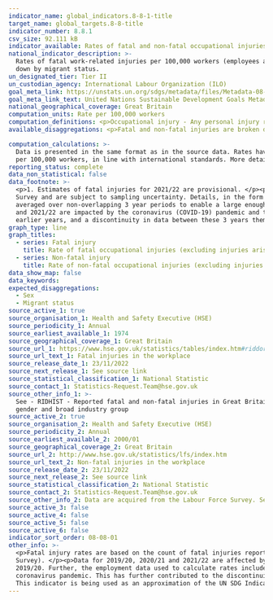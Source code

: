 ```yaml
---
indicator_name: global_indicators.8-8-1-title
target_name: global_targets.8-8-title
indicator_number: 8.8.1
csv_size: 92.111 kB
indicator_available: Rates of fatal and non-fatal occupational injuries (excluding injuries arising from road traffic accidents)
national_indicator_description: >-
  Rates of fatal work-related injuries per 100,000 workers (employees and self-employed) and rates of self-reported workplace non-fatal injury (per 100,000 workers). This differs from the UN metadata as injuries from road traffic accidents are not included. In addition, data are not broken
  down by migrant status.
un_designated_tier: Tier II
un_custodian_agency: International Labour Organization (ILO)
goal_meta_link: https://unstats.un.org/sdgs/metadata/files/Metadata-08-08-01.pdf
goal_meta_link_text: United Nations Sustainable Development Goals Metadata (PDF 381 KB)
national_geographical_coverage: Great Britain
computation_units: Rate per 100,000 workers
computation_definitions: <p>Occupational injury - Any personal injury resulting from an occupational accident.</p><p>Fatal occupational injury - An occupational injury leading to death within one year of the day of the occupational accident.</p>
available_disaggregations: <p>Fatal and non-fatal injuries are broken down by country and regions of England, sex, age, sex by age, and industry sector. Non-fatal injuries are additionally broken down by occupation.</p><p>For fatal injuries, country/region reflects the location of where the injury occurred; for non-fatal injuries country/region reflects the injured person’s usual place of residence. It should be noted that country and regional differences in injury rates are strongly affected by differences in employment profiles.</p><p>For fatal injuries, disaggregated breakdowns by age, sex and country/region are presented from 2014/15 onwards, and industry breakdowns are presented from 2004/05. Please note, data on fatal injuries by age are available at a more disaggregated breakdown than non-fatal injuries.</p><p>For non-fatal injuries, breakdowns are presented as non-overlapping 3-year periods, from 2001/02 to 2003/04  (displayed as 2002/03) onwards. The exception is occupational breakdowns, which use different 3-year periods, as data is available from 2002/03 to 2004/05 (displayed as 2003/04) to 2017/18 to 2019/20 (displayed as 2018/19).</p><p>For non-fatal injuries, industry and occupation data is restricted to the current or most recent job as information is not available for previously held jobs.</p><p>Industry sector is based on <a href="https://www.ons.gov.uk/methodology/classificationsandstandards/ukstandardindustrialclassificationofeconomicactivities/uksic2007">Standard Industrial Classification (SIC 2007) codes</a>, with more information available in the source data. This is the current system used in UK official statistics for classifying businesses by type of activity they are engaged in. Please note, for the fatal injury data, agriculture, forestry and fishing does not include sea fishing.</p><p>Occupation is based on <a href="https://www.ons.gov.uk/methodology/classificationsandstandards/standardoccupationalclassificationsoc/soc2010">Standard Occupation Codes (SOC2010)</a>. This is the system used in UK official statistics for classifying workers by the type of job they are engaged in.</p><p>Non-fatal injury rates are not provided for groups where sample numbers are too small to provide reliable estimates.</p><p>

computation_calculations: >-
  Data is presented in the same format as in the source data. Rates have been calculated in the source data by dividing the number of workers in the reference group with an injury (fatal or non-fatal) by the employment total.  This is then multiplied by a factor of 100,000 to give a rate
  per 100,000 workers, in line with international standards. More details can be found in the source data (see 'Sources' tab).
reporting_status: complete
data_non_statistical: false
data_footnote: >-
  <p>1. Estimates of fatal injuries for 2021/22 are provisional. </p><p>2. The rate of fatal injury for some of the detailed groupings are based on small numbers and are susceptible to considerable year-on-year variation.</p><p>3. Non-fatal injury estimates are based on the Labour Force
  Survey and are subject to sampling uncertainty. Details, in the form of 95% confidence intervals, can be found in the source data (see 'Sources' tab below).</p><p>4. The breakdowns of non-fatal injury rates by age, sex, country, English regions, industry sector and occupation are
  averaged over non-overlapping 3 year periods to enable a large enough sample size. For example, 2001/02 to 2003/04 figures are displayed at the mid-year point (2002/03). Estimates where numbers are too small to provide reliable estimates are not shown. </p><p>5.Data for 2019/20, 2020/21
  and 2021/22 are impacted by the coronavirus (COVID-19) pandemic and the government’s response. This has contributed to a discontinuity in the injury rates series (marked by the dotted line in the chart above). This line indicates both a discontinuity between data for these years and
  earlier years, and a discontinuity in data between these 3 years themselves. See Other Information below for more details.</p>
graph_type: line
graph_titles:
  - series: Fatal injury
    title: Rate of fatal occupational injuries (excluding injuries arising from road traffic accidents) per 100,000 workers, Great Britain (Data for 2019/20-2021/22 is impacted by coronavirus pandemic, indicated by a discontinuity line on the chart [Note 5])
  - series: Non-fatal injury
    title: Rate of non-fatal occupational injuries (excluding injuries arising from road traffic accidents) per 100,000 workers, Great Britain (Data for 2019/20-2021/22 is impacted by coronavirus pandemic, indicated by a discontinuity line on the chart [Note 5])
data_show_map: false
data_keywords:
expected_disaggregations:
  - Sex
  - Migrant status
source_active_1: true
source_organisation_1: Health and Safety Executive (HSE)
source_periodicity_1: Annual
source_earliest_available_1: 1974
source_geographical_coverage_1: Great Britain
source_url_1: https://www.hse.gov.uk/statistics/tables/index.htm#riddor
source_url_text_1: Fatal injuries in the workplace
source_release_date_1: 23/11/2022
source_next_release_1: See source link
source_statistical_classification_1: National Statistic
source_contact_1: Statistics-Request.Team@hse.gov.uk
source_other_info_1: >-
  See - RIDHIST - Reported fatal and non-fatal injuries in Great Britain from 1974; RIDREG - RIDDOR reported fatal and non-fatal injuries in Great Britain by country, region and unitary or local authority; RIDAGEGEN - RIDDOR reported fatal and non-fatal injuries in Great Britain by age,
  gender and broad industry group
source_active_2: true
source_organisation_2: Health and Safety Executive (HSE)
source_periodicity_2: Annual
source_earliest_available_2: 2000/01
source_geographical_coverage_2: Great Britain
source_url_2: http://www.hse.gov.uk/statistics/lfs/index.htm
source_url_text_2: Non-fatal injuries in the workplace
source_release_date_2: 23/11/2022
source_next_release_2: See source link
source_statistical_classification_2: National Statistic
source_contact_2: Statistics-Request.Team@hse.gov.uk
source_other_info_2: Data are acquired from the Labour Force Survey. See - LFSINJSUM; LFSINJREG; LFSINJAGE; LFSINJIND; LFSINJOCC
source_active_3: false
source_active_4: false
source_active_5: false
source_active_6: false
indicator_sort_order: 08-08-01
other_info: >-
  <p>Fatal injury rates are based on the count of fatal injuries reportable under the Reporting of Injuries, Diseases and Dangerous Occurrences Regulations (RIDDOR).</p><p>Rates for non-fatal injuries are based on self-reported non-fatal injury in the workplace (using the Labour Force
  Survey). </p><p>Data for 2019/20, 2020/21 and 2021/22 are affected by the impacts of the coronavirus pandemic. While 2019/20 falls largely outside of the pandemic period, disruption to data collection processes in early 2020 may also be a contributory factor to changes in data in
  2019/20. Further, the employment data used to calculate rates includes those temporarily absent from work. In 2020/21 and (to a lesser extent) in 2021/22, the number of such workers was higher than previous years due to temporary employment schemes (e.g. furlough) introduced during the
  coronavirus pandemic. This has further contributed to the discontinuity in injury rates. For more details see the <a href="https://www.hse.gov.uk/statistics/coronavirus-pandemic-impact.htm">HSE reports on the impact of the coronavirus pandemic on health and safety statistics.</a></p>
  This indicator is being used as an approximation of the UN SDG Indicator. Where possible, we will work to identify or develop UK data to meet the global indicator specification. This indicator has been identified in collaboration with topic experts.
---
```

